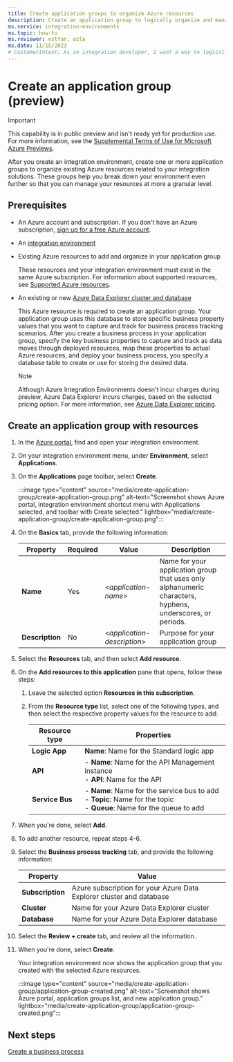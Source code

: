 ```yaml
---
title: Create application groups to organize Azure resources
description: Create an application group to logically organize and manage Azure resources related to your integration solutions.
ms.service: integration-environments
ms.topic: how-to
ms.reviewer: estfan, azla
ms.date: 11/15/2023
# CustomerIntent: As an integration developer, I want a way to logically organize and manage the Azure resoruces related to my organization's integration solutions.
---
```


# Create an application group (preview)

> [!IMPORTANT]
>
> This capability is in public preview and isn't ready yet for production use. For more information, see the 
> [Supplemental Terms of Use for Microsoft Azure Previews](https://azure.microsoft.com/support/legal/preview-supplemental-terms/).

After you create an integration environment, create one or more application groups to organize existing Azure resources related to your integration solutions. These groups help you break down your environment even further so that you can manage your resources at more a granular level.

## Prerequisites

- An Azure account and subscription. If you don't have an Azure subscription, [sign up for a free Azure account](https://azure.microsoft.com/free/?WT.mc_id=A261C142F).

- An [integration environment](create-integration-environment.md)

- Existing Azure resources to add and organize in your application group

  These resources and your integration environment must exist in the same Azure subscription. For information about supported resources, see [Supported Azure resources](overview.md#supported-resources).

- An existing or new [Azure Data Explorer cluster and database](/azure/data-explorer/create-cluster-and-database)

  This Azure resource is required to create an application group. Your application group uses this database to store specific business property values that you want to capture and track for business process tracking scenarios. After you create a business process in your application group, specify the key business properties to capture and track as data moves through deployed resources, map these properties to actual Azure resources, and deploy your business process, you specify a database table to create or use for storing the desired data.

  > [!NOTE]
  >
  > Although Azure Integration Environments doesn't incur charges during preview,  Azure Data 
  > Explorer incurs charges, based on the selected pricing option. For more information, see 
  > [Azure Data Explorer pricing](https://azure.microsoft.com/pricing/details/data-explorer/#pricing).

<a name="create-application-group"></a>

## Create an application group with resources

1. In the [Azure portal](https://portal.azure.com), find and open your integration environment.

1. On your integration environment menu, under **Environment**, select **Applications**.

1. On the **Applications** page toolbar, select **Create**.

   :::image type="content" source="media/create-application-group/create-application-group.png" alt-text="Screenshot shows Azure portal, integration environment shortcut menu with Applications selected, and toolbar with Create selected." lightbox="media/create-application-group/create-application-group.png":::

1. On the **Basics** tab, provide the following information:

   | Property | Required | Value | Description |
   |----------|----------|-------|-------------|
   | **Name** | Yes | <*application-name*> | Name for your application group that uses only alphanumeric characters, hyphens, underscores, or periods. |
   | **Description** | No | <*application-description*> | Purpose for your application group |

1. Select the **Resources** tab, and then select **Add resource**.

1. On the **Add resources to this application** pane that opens, follow these steps:

   1. Leave the selected option **Resources in this subscription**.

   1. From the **Resource type** list, select one of the following types, and then select the respective property values for the resource to add:

      | Resource type | Properties |
      |---------------|------------|
      | **Logic App** | **Name**: Name for the Standard logic app |
      | **API** | - **Name**: Name for the API Management instance <br>- **API**: Name for the API |
      | **Service Bus** | - **Name**: Name for the service bus to add <br>- **Topic**: Name for the topic <br>- **Queue**: Name for the queue to add |

1. When you're done, select **Add**.

1. To add another resource, repeat steps 4-6.

1. Select the **Business process tracking** tab, and provide the following information:

   | Property | Value |
   |----------|-------|
   | **Subscription** | Azure subscription for your Azure Data Explorer cluster and database |
   | **Cluster** | Name for your Azure Data Explorer cluster |
   | **Database** | Name for your Azure Data Explorer database |

1. Select the **Review + create** tab, and review all the information.

1. When you're done, select **Create**.

   Your integration environment now shows the application group that you created with the selected Azure resources.

   :::image type="content" source="media/create-application-group/application-group-created.png" alt-text="Screenshot shows Azure portal, application groups list, and new application group." lightbox="media/create-application-group/application-group-created.png":::

## Next steps

[Create a business process](create-business-process.md)
